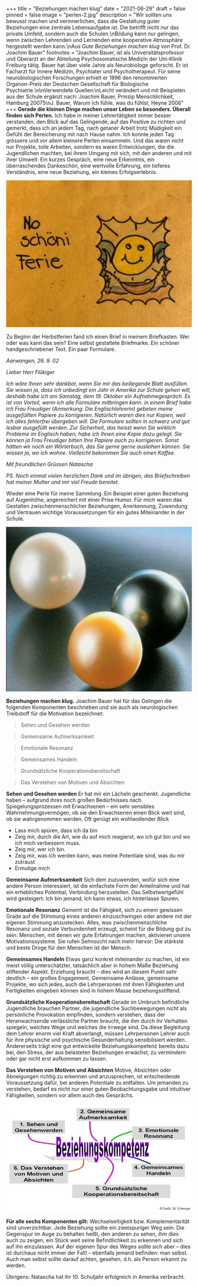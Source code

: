 +++
title = "Beziehungen machen klug"
date = "2021-06-29"
draft = false
pinned = false
image = "perlen-2.jpg"
description = "Wir sollten uns bewusst machen und verinnerlichen, dass die Gestaltung guter Beziehungen eine zentrale Lebensaufgabe ist. Die betrifft nicht nur das private Umfeld, sondern auch die Schulen.\nBildung kann nur gelingen, wenn zwischen Lehrenden und Lernenden eine kooperative Atmosphäre hergestellt werden kann.\nAus *Gute Beziehungen machen klug* von Prof. Dr. Joachim Bauer"
footnotes = "Joachim Bauer, ist als Universitätsprofessor und Oberarzt an der Abteilung Psychosomatische Medizin der Uni-Klinik Freiburg tätig. Bauer hat über viele Jahre als Neurobiologe geforscht. Er ist Facharzt für Innere Medizin, Psychiater und Psychotherapeut. Für seine neurobiologischen Forschungen erhielt er 1996 den renommierten Organon-Preis der Deutschen Gesellschaft für Biologische Psychiatrie.\n\nVerwendete Quellen:\nLeicht verändert und mit Beispielen aus der Schule ergänzt nach: Joachim Bauer, Prinzip Menschlichkeit, Hamburg 20075\nJ. Bauer, Warum ich fühle, was du fühlst, Heyne 2006"
+++
**Gerade die kleinen Dinge machen unser Leben so besonders. Überall finden sich Perlen.** 
Ich habe in meiner Lehrertätigkeit immer besser verstanden, den Blick auf das Gelingende, auf das Positive zu richten und gemerkt, dass ich an jedem Tag, nach getaner Arbeit trotz Müdigkeit ein Gefühl der Bereicherung mit nach Hause nahm. Ich konnte jeden Tag grössere und vor allem kleinere Perlen einsammeln. Und das waren nicht nur Projekte, tolle Arbeiten, sondern es waren Entwicklungen, die die Jugendlichen machten, bei ihrem Umgang mit sich, mit den anderen und mit ihrer Umwelt: Ein kurzes Gespräch, eine neue Erkenntnis, ein überraschendes Dankeschön, eine wertvolle Erfahrung, ein tieferes Verständnis, eine neue Beziehung, ein kleines Erfolgserlebnis.

![](2021-06-01-11.40.04-3.jpg)

Zu Beginn der Herbstferien fand ich einen Brief in meinem Briefkasten. Wer oder was kann das sein? Eine selbst gestaltete Briefmarke. Ein schöner handgeschriebener Text. Ein paar Formulare.

*Aarwangen, 26. 9. 02*

*Lieber Herr Flükiger*

*Ich wäre Ihnen sehr dankbar, wenn Sie mir das beiliegende Blatt ausfüllen. Sie wissen ja, dass ich unbedingt ein Jahr in Amerika zur Schule gehen will, deshalb habe ich am Samstag, dem 19. Oktober ein Aufnahmegespräch. Es ist von Vorteil, wenn ich alle Formulare mitbringen kann. in einem Brief habe ich Frau Freudiger (Anmerkung: Die Englischlehrerin) gebeten meine ausgefüllten Papiere zu korrigieren. Natürlich waren dies nur Kopien, weil ich alles fehlerfrei übergeben will.*
*Die Formulare sollten in schwarz und gut lesbar ausgefüllt werden. Zur Sicherheit, das heisst wenn Sie wirklich Probleme im Englisch haben, habe ich Ihnen eine Kopie dazu gelegt. Sie können ja Frau Freudiger bitten Ihre Papiere auch zu korrigieren. Sonst hätten wir noch ein Wörterbuch, das Sie gerne gerne ausleihen können. Sie wissen ja, wo ich wohne. Vielleicht bekommen Sie auch einen Kaffee.*

*Mit freundlichen Grüssen* 
*Natascha*

*PS. Noch einmal vielen herzlichen Dank und im übrigen, das Briefschreiben hat meiner Mutter und mir viel Freude bereitet.*

Wieder eine Perle für meine Sammlung. Ein Beispiel einer guten Beziehung auf Augenhöhe, angereichert mit einer Prise Humor. Für mich waren das Gestalten zwischenmenschlicher Beziehungen, Anerkennung, Zuwendung und Vertrauen wichtige Voraussetzungen für ein gutes Miteinander in der Schule. 

![](perlen-bild-4.jpg)

**Beziehungen machen klug.**
Joachim Bauer hat für das Gelingen die folgenden Komponenten beschrieben und sie auch als neurologischen Treibstoff für die Motivation bezeichnet: 

> Sehen und Gesehen werden

> Gemeinsame Aufmerksamkeit
 
> Emotionale Resonanz

> Gemeinsames Handeln

> Grundsätzliche Kooperationsbereitschaft

> Das Verstehen von Motiven und Absichten

**Sehen und Gesehen werden**
Er hat mir ein Lächeln geschenkt. Jugendliche haben – aufgrund ihres noch großen Bedürfnisses nach Spiegelungsprozessen mit Erwachsenen – ein sehr sensibles Wahrnehmungsvermögen, ob sie den Erwachsenen einen Blick wert sind, ob sie wahrgenommen werden. Oft genügt ein wohlwollender Blick
* Lass mich spüren, dass ich da bin
* Zeig mir, durch die Art, wie du auf mich reagierst, wo ich gut bin und wo ich mich verbessern muss. 
* Zeig mir, wer ich bin.
* Zeig mir, was ich werden kann, was meine Potentiale sind, was du mir zutraust
* Ermutige mich

**Gemeinsame Aufmerksamkeit**
Sich dem zuzuwenden, wofür sich eine andere Person interessiert, ist die einfachste Form der Anteilnahme und hat ein erhebliches Potential, Verbindung herzustellen. Das Selbstwertgefühl wird gesteigert: Ich bin jemand, Ich kann etwas, ich hinterlasse Spuren.

**Emotionale Resonanz**
Gemeint ist die Fähigkeit, sich zu einem gewissen Grade auf die Stimmung eines anderen einzuschwingen oder andere mit der eigenen Stimmung anzustecken. Alles, was zwischenmenschliche Resonanz und soziale Verbundenheit erzeugt, scheint für die Bildung gut zu sein: Menschen, mit denen wir gute Erfahrungen machen, aktivieren unsere Motivationssysteme. Sie rufen Sehnsucht nach mehr hervor: Die stärkste und beste Droge für den Menschen ist der Mensch.

**Gemeinsames Handeln**
Etwas ganz konkret miteinander zu machen, ist ein meist völlig unterschätzter, tatsächlich aber in hohem Maße Beziehung stiftender Aspekt. Erziehung braucht – dies wird an diesem Punkt sehr deutlich – ein großes Engagement. Gemeinsame Anlässe, gemeinsame Projekte, wo sich jedes, auch die Lehrpersonen mit ihren Fähigkeiten und Fertigkeiten eingeben können sind in hohem Masse beziehungsstiftend.

**Grundsätzliche Kooperationsbereitschaft**
Gerade im Umbruch befindliche Jugendliche brauchen Partner, die jugendliche Suchbewegungen nicht als persönliche Provokation empfinden, sondern verstehen, dass der Heranwachsende verlässliche Partner braucht, die ihm durch ihr Verhalten spiegeln, welches Wege und welches die Irrwege sind. 
Da diese Begleitung dem Lehrer enorm viel Kraft abverlangt, müssen Lehrpersonen Lehrer auch für ihre physische und psychische Gesunderhaltung sensibilisiert werden. Andererseits trägt eine gut entwickelte Beziehungskompetenz bereits dazu bei, den Stress, der aus belasteten Beziehungen erwächst, zu vermindern oder gar nicht erst aufkommen zu lassen. 

**Das Verstehen von Motiven und Absichten**
Motive, Absichten oder Abneigungen richtig zu erkennen und anzusprechen, ist entscheidende Voraussetzung dafür, bei anderen Potentiale zu entfalten. Um jemanden zu verstehen, bedarf es nicht nur einer guten Beobachtungsgabe und intuitiver Fähigkeiten, sondern vor allem auch des Gesprächs. 

![](beziehungskompetenz.jpg)

**Für alle sechs Komponenten gilt:** 
Wechselseitigkeit bzw. Komplementarität sind unverzichtbar. Jede Beziehung sollte ein zweispuriger Weg sein. Die Gegenspur im Auge zu behalten heißt, den anderen zu sehen, ihm dies auch zu zeigen, ein Stück weit seine Befindlichkeit zu erkennen und sich auf ihn einzulassen. Auf der eigenen Spur des Weges sollte sich aber – dies ist durchaus nicht immer der Fall! – ebenfalls jemand befinden: man selbst. Auch man selbst sollte darauf achten, gesehen, d.h. als Person erkannt zu werden.

Übrigens: Natascha hat ihr 10. Schuljahr erfolgreich in Amerika verbracht.